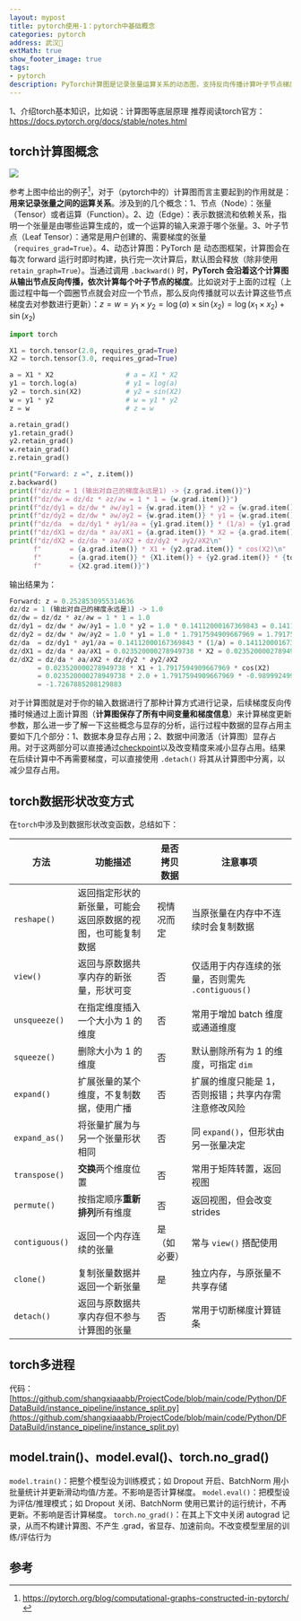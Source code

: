 ```yaml
---
layout: mypost
title: pytorch使用-1：pytorch中基础概念
categories: pytorch
address: 武汉🏯
extMath: true
show_footer_image: true
tags:
- pytorch
description: PyTorch计算图是记录张量运算关系的动态图，支持反向传播计算叶子节点梯度，显存占用包括数据本身及中间激活，可用.detach()减少。数据形状改变方法有reshape、view、transpose、permute等，需注意是否拷贝数据；model.train()/eval()控制Dropout与BatchNorm模式，torch.no_grad()关闭autograd记录以省显存加速前向。
---
```


1、介绍torch基本知识，比如说：计算图等底层原理
推荐阅读torch官方：https://docs.pytorch.org/docs/stable/notes.html
## torch计算图概念
![](https://s2.loli.net/2025/08/14/gIftdlM7KTw2Yak.webp)

参考上图中给出的例子[^1]，对于（pytorch中的）计算图而言主要起到的作用就是：**用来记录张量之间的运算关系**。涉及到的几个概念：1、节点（Node）：张量（Tensor）或者运算（Function）。2、边（Edge）：表示数据流和依赖关系，指明一个张量是由哪些运算生成的，或一个运算的输入来源于哪个张量。3、叶子节点（Leaf Tensor）：通常是用户创建的、需要梯度的张量（`requires_grad=True`）。4、动态计算图：PyTorch 是 动态图框架，计算图会在每次 forward 运行时即时构建，执行完一次计算后，默认图会释放（除非使用`retain_graph=True`）。当通过调用 `.backward()` 时，**PyTorch 会沿着这个计算图从输出节点反向传播，依次计算每个叶子节点的梯度**。比如说对于上面的过程（上面过程中每一个圆圈节点就会对应一个节点，那么反向传播就可以去计算这些节点梯度去对参数进行更新）：$z=w=y_1\times y_2= \log(a) \times \sin(x_2)=\log(x_1\times x_2)+ \sin(x_2)$

```python
import torch

X1 = torch.tensor(2.0, requires_grad=True)
X2 = torch.tensor(3.0, requires_grad=True)

a = X1 * X2                  # a = X1 * X2
y1 = torch.log(a)            # y1 = log(a)
y2 = torch.sin(X2)           # y2 = sin(X2)
w = y1 * y2                  # w = y1 * y2
z = w                        # z = w

a.retain_grad()
y1.retain_grad()
y2.retain_grad()
w.retain_grad()
z.retain_grad()

print("Forward: z =", z.item())
z.backward()
print(f"dz/dz = 1 (输出对自己的梯度永远是1) -> {z.grad.item()}")
print(f"dz/dw = dz/dz * ∂z/∂w = 1 * 1 = {w.grad.item()}")
print(f"dz/dy1 = dz/dw * ∂w/∂y1 = {w.grad.item()} * y2 = {w.grad.item()} * {y2.item()} = {y1.grad.item()}")
print(f"dz/dy2 = dz/dw * ∂w/∂y2 = {w.grad.item()} * y1 = {w.grad.item()} * {y1.item()} = {y2.grad.item()}")
print(f"dz/da  = dz/dy1 * ∂y1/∂a = {y1.grad.item()} * (1/a) = {y1.grad.item()} * (1/{a.item()}) = {a.grad.item()}")
print(f"dz/dX1 = dz/da * ∂a/∂X1 = {a.grad.item()} * X2 = {a.grad.item()} * {X2.item()} = {X1.grad.item()}")
print(f"dz/dX2 = dz/da * ∂a/∂X2 + dz/dy2 * ∂y2/∂X2\n"
      f"       = {a.grad.item()} * X1 + {y2.grad.item()} * cos(X2)\n"
      f"       = {a.grad.item()} * {X1.item()} + {y2.grad.item()} * {torch.cos(X2).item()}\n"
      f"       = {X2.grad.item()}")
```

输出结果为：
```python
Forward: z = 0.2528530955314636
dz/dz = 1 (输出对自己的梯度永远是1) -> 1.0
dz/dw = dz/dz * ∂z/∂w = 1 * 1 = 1.0
dz/dy1 = dz/dw * ∂w/∂y1 = 1.0 * y2 = 1.0 * 0.14112000167369843 = 0.14112000167369843
dz/dy2 = dz/dw * ∂w/∂y2 = 1.0 * y1 = 1.0 * 1.7917594909667969 = 1.7917594909667969
dz/da  = dz/dy1 * ∂y1/∂a = 0.14112000167369843 * (1/a) = 0.14112000167369843 * (1/6.0) = 0.023520000278949738
dz/dX1 = dz/da * ∂a/∂X1 = 0.023520000278949738 * X2 = 0.023520000278949738 * 3.0 = 0.07056000083684921
dz/dX2 = dz/da * ∂a/∂X2 + dz/dy2 * ∂y2/∂X2
       = 0.023520000278949738 * X1 + 1.7917594909667969 * cos(X2)
       = 0.023520000278949738 * 2.0 + 1.7917594909667969 * -0.9899924993515015
       = -1.7267885208129883
```

对于计算图就是对于你的输入数据进行了那种计算方式进行记录，后续梯度反向传播时候通过上面计算图（**计算图保存了所有中间变量和梯度信息**）来计算梯度更新参数，那么进一步了解一下这些概念与显存的分析，运行过程中数据的显存占用主要如下几个部分：1、数据本身显存占用；2、数据中间激活（计算图）显存占用。对于这两部分可以直接通过[checkpoint](https://www.big-yellow-j.top/posts/2025/01/03/DistributeTraining.html#:~:text=%E8%A1%A5%E5%85%851%EF%BC%9Agradient%2Dcheckpoint%E6%96%B9%E6%B3%95)以及改变精度来减小显存占用。结果在后续计算中不再需要梯度，可以直接使用 `.detach()` 将其从计算图中分离，以减少显存占用。

## torch数据形状改变方式
在`torch`中涉及到数据形状改变函数，总结如下：

| 方法          | 功能描述                                               | 是否拷贝数据 | 注意事项 |
|---------------|--------------------------------------------------------|--------------|----------|
| `reshape()`   | 返回指定形状的新张量，可能会返回原数据的视图，也可能复制数据 | 视情况而定   | 当原张量在内存中不连续时会复制数据 |
| `view()`      | 返回与原数据共享内存的新张量，形状可变                   | 否           | 仅适用于内存连续的张量，否则需先 `.contiguous()` |
| `unsqueeze()` | 在指定维度插入一个大小为 1 的维度                        | 否           | 常用于增加 batch 维度或通道维度 |
| `squeeze()`   | 删除大小为 1 的维度                                     | 否           | 默认删除所有为 1 的维度，可指定 `dim` |
| `expand()`    | 扩展张量的某个维度，不复制数据，使用广播                 | 否           | 扩展的维度只能是 1，否则报错；共享内存需注意修改风险 |
| `expand_as()` | 将张量扩展为与另一个张量形状相同                         | 否           | 同 `expand()`，但形状由另一张量决定 |
| `transpose()` | **交换**两个维度位置                                        | 否           | 常用于矩阵转置，返回视图 |
| `permute()`   | 按指定顺序**重新排列**所有维度                              | 否           | 返回视图，但会改变 strides |
| `contiguous()`| 返回一个内存连续的张量                                  | 是（如必要） | 常与 `view()` 搭配使用 |
| `clone()`     | 复制张量数据并返回一个新张量                            | 是           | 独立内存，与原张量不共享存储 |
| `detach()`    | 返回与原数据共享内存但不参与计算图的张量                 | 否           | 常用于切断梯度计算链条 |


## torch多进程
代码：[https://github.com/shangxiaaabb/ProjectCode/blob/main/code/Python/DFDataBuild/instance_pipeline/instance_split.py](https://github.com/shangxiaaabb/ProjectCode/blob/main/code/Python/DFDataBuild/instance_pipeline/instance_split.py)

## model.train()、model.eval()、torch.no_grad()
`model.train()`：把整个模型设为训练模式；如 Dropout 开启、BatchNorm 用小批量统计并更新滑动均值/方差。不影响是否计算梯度。
`model.eval()`：把模型设为评估/推理模式；如 Dropout 关闭、BatchNorm 使用已累计的运行统计，不再更新。不影响是否计算梯度。
`torch.no_grad()`：在其上下文中关闭 autograd 记录，从而不构建计算图、不产生 .grad，省显存、加速前向。不改变模型里层的训练/评估行为

## 参考
[^1]: https://pytorch.org/blog/computational-graphs-constructed-in-pytorch/
[^2]: https://docs.pytorch.org/docs/stable/notes.html
